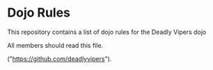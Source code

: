 Dojo Rules
==========

This repository contains a list of dojo rules for the Deadly Vipers dojo

All members should read this file.

("https://github.com/deadlyvipers").

